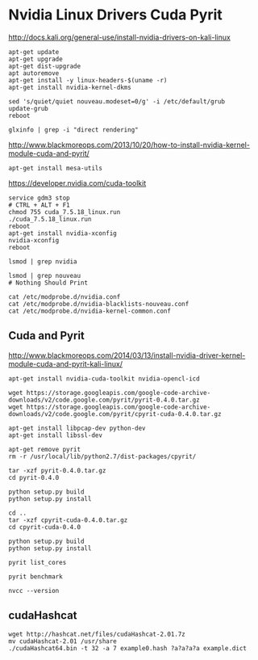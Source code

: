 # Nvidia Linux Drivers Cuda Pyrit
http://docs.kali.org/general-use/install-nvidia-drivers-on-kali-linux

	apt-get update
	apt-get upgrade
	apt-get dist-upgrade
	apt autoremove
	apt-get install -y linux-headers-$(uname -r)
	apt-get install nvidia-kernel-dkms

	sed 's/quiet/quiet nouveau.modeset=0/g' -i /etc/default/grub
	update-grub
	reboot

	glxinfo | grep -i "direct rendering"


http://www.blackmoreops.com/2013/10/20/how-to-install-nvidia-kernel-module-cuda-and-pyrit/

	apt-get install mesa-utils

https://developer.nvidia.com/cuda-toolkit

	service gdm3 stop
	# CTRL + ALT + F1
	chmod 755 cuda_7.5.18_linux.run
	./cuda_7.5.18_linux.run
	reboot
	apt-get install nvidia-xconfig
	nvidia-xconfig
	reboot

	lsmod | grep nvidia

	lsmod | grep nouveau
	# Nothing Should Print

	cat /etc/modprobe.d/nvidia.conf
	cat /etc/modprobe.d/nvidia-blacklists-nouveau.conf
	cat /etc/modprobe.d/nvidia-kernel-common.conf


## Cuda and Pyrit
http://www.blackmoreops.com/2014/03/13/install-nvidia-driver-kernel-module-cuda-and-pyrit-kali-linux/

	apt-get install nvidia-cuda-toolkit nvidia-opencl-icd

	wget https://storage.googleapis.com/google-code-archive-downloads/v2/code.google.com/pyrit/pyrit-0.4.0.tar.gz
	wget https://storage.googleapis.com/google-code-archive-downloads/v2/code.google.com/pyrit/cpyrit-cuda-0.4.0.tar.gz

	apt-get install libpcap-dev python-dev
	apt-get install libssl-dev

	apt-get remove pyrit
	rm -r /usr/local/lib/python2.7/dist-packages/cpyrit/

	tar -xzf pyrit-0.4.0.tar.gz
	cd pyrit-0.4.0

	python setup.py build
	python setup.py install

	cd ..
	tar -xzf cpyrit-cuda-0.4.0.tar.gz
	cd cpyrit-cuda-0.4.0

	python setup.py build
	python setup.py install

	pyrit list_cores

	pyrit benchmark

	nvcc --version

## cudaHashcat

	wget http://hashcat.net/files/cudaHashcat-2.01.7z
	mv cudaHashcat-2.01 /usr/share
	./cudaHashcat64.bin -t 32 -a 7 example0.hash ?a?a?a?a example.dict

